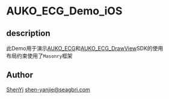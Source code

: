 # AUKO\_ECG\_Demo_iOS



## description
此Demo用于演示[AUKO_ECG](https://github.com/AUKO-BJ/AUKO_ECG)和[AUKO_ECG_DrawView](https://github.com/AUKO-BJ/AUKO_ECG_DrawView)SDK的使用<br>
布局约束使用了`Masonry`框架


## Author

[ShenYj](https://github.com/ShenYj) shen-yanjie@seagbri.com 